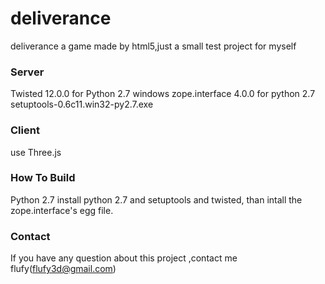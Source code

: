 deliverance
===========

deliverance a game made by html5,just a small test project for myself

### Server ###
Twisted 12.0.0 for Python 2.7 windows
zope.interface 4.0.0 for python 2.7
setuptools-0.6c11.win32-py2.7.exe 

### Client ###
use Three.js

### How To Build ###
Python 2.7
    install python 2.7 and setuptools and twisted,
    than intall the zope.interface's egg file.


### Contact ###

If you have any question about this project ,contact me flufy(flufy3d@gmail.com)
